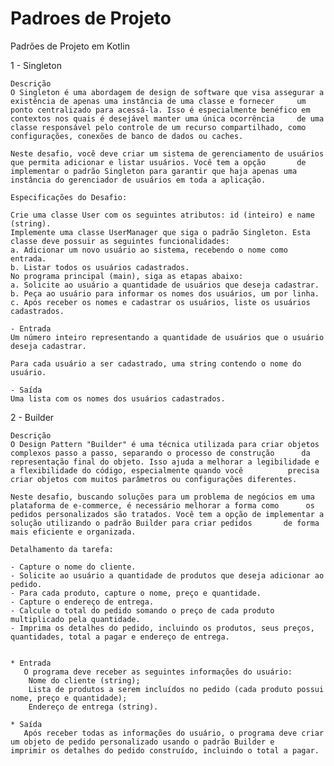 # Padroes de Projeto
Padrões de Projeto em Kotlin

1 - Singleton

    Descrição
    O Singleton é uma abordagem de design de software que visa assegurar a existência de apenas uma instância de uma classe e fornecer     um ponto centralizado para acessá-la. Isso é especialmente benéfico em contextos nos quais é desejável manter uma única ocorrência     de uma classe responsável pelo controle de um recurso compartilhado, como configurações, conexões de banco de dados ou caches.
    
    Neste desafio, você deve criar um sistema de gerenciamento de usuários que permita adicionar e listar usuários. Você tem a opção       de implementar o padrão Singleton para garantir que haja apenas uma instância do gerenciador de usuários em toda a aplicação. 
    
    Especificações do Desafio:
    
    Crie uma classe User com os seguintes atributos: id (inteiro) e name (string).
    Implemente uma classe UserManager que siga o padrão Singleton. Esta classe deve possuir as seguintes funcionalidades:
    a. Adicionar um novo usuário ao sistema, recebendo o nome como entrada.
    b. Listar todos os usuários cadastrados.
    No programa principal (main), siga as etapas abaixo:
    a. Solicite ao usuário a quantidade de usuários que deseja cadastrar.
    b. Peça ao usuário para informar os nomes dos usuários, um por linha.
    c. Após receber os nomes e cadastrar os usuários, liste os usuários cadastrados.
    
    - Entrada
    Um número inteiro representando a quantidade de usuários que o usuário deseja cadastrar.
    
    Para cada usuário a ser cadastrado, uma string contendo o nome do usuário.
    
    - Saída
    Uma lista com os nomes dos usuários cadastrados.


2 - Builder

    Descrição
    O Design Pattern "Builder" é uma técnica utilizada para criar objetos complexos passo a passo, separando o processo de construção      da representação final do objeto. Isso ajuda a melhorar a legibilidade e a flexibilidade do código, especialmente quando você          precisa criar objetos com muitos parâmetros ou configurações diferentes.
    
    Neste desafio, buscando soluções para um problema de negócios em uma plataforma de e-commerce, é necessário melhorar a forma como      os pedidos personalizados são tratados. Você tem a opção de implementar a solução utilizando o padrão Builder para criar pedidos       de forma mais eficiente e organizada.
    
    Detalhamento da tarefa:
    
    - Capture o nome do cliente.
    - Solicite ao usuário a quantidade de produtos que deseja adicionar ao pedido.
    - Para cada produto, capture o nome, preço e quantidade.
    - Capture o endereço de entrega.
    - Calcule o total do pedido somando o preço de cada produto multiplicado pela quantidade.
    - Imprima os detalhes do pedido, incluindo os produtos, seus preços, quantidades, total a pagar e endereço de entrega.
    
    
    * Entrada
       O programa deve receber as seguintes informações do usuário:
        Nome do cliente (string);
        Lista de produtos a serem incluídos no pedido (cada produto possui nome, preço e quantidade);
        Endereço de entrega (string).
    
    * Saída
       Após receber todas as informações do usuário, o programa deve criar um objeto de pedido personalizado usando o padrão Builder e        imprimir os detalhes do pedido construído, incluindo o total a pagar.
